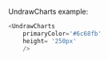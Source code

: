 UndrawCharts example:
```js 
<UndrawCharts
    primaryColor='#6c68fb'
    height= '250px'
    />
```